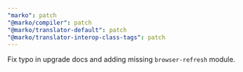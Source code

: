 ```yaml
---
"marko": patch
"@marko/compiler": patch
"@marko/translator-default": patch
"@marko/translator-interop-class-tags": patch
---
```


Fix typo in upgrade docs and adding missing `browser-refresh` module.
